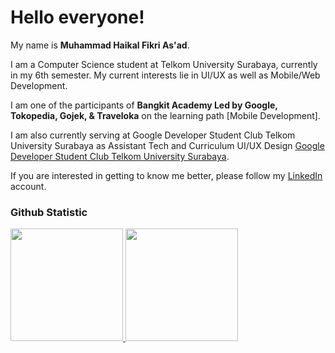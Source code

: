 # Hello everyone!

My name is **Muhammad Haikal Fikri As'ad**.

I am a Computer Science student at Telkom University Surabaya, currently in my 6th semester. My current interests lie in UI/UX as well as Mobile/Web Development.

I am one of the participants of **Bangkit Academy Led by Google, Tokopedia, Gojek, & Traveloka** on the learning path [Mobile Development].

I am also currently serving at Google Developer Student Club Telkom University Surabaya as Assistant Tech and Curriculum UI/UX Design [Google Developer Student Club Telkom University Surabaya](https://gdsc.community.dev/telkom-university-surabaya-ketintang-indonesia/).

If you are interested in getting to know me better, please follow my [LinkedIn](www.linkedin.com/in/muhammad-haikal-fikri-as-ad-028a67268) account.


### Github Statistic
<p align="left">
<a href="https://github.com/penuliscode">
  <img height="180em" src="https://github-readme-stats-eight-theta.vercel.app/api?username=Haikalasad&show_icons=true&theme=algolia&include_all_commits=true&count_private=true"/>
  <img height="180em" src="https://github-readme-stats-eight-theta.vercel.app/api/top-langs/?username=Haikalasad&layout=compact&layout=compact&theme=algolia"/>
</a>
</p>
